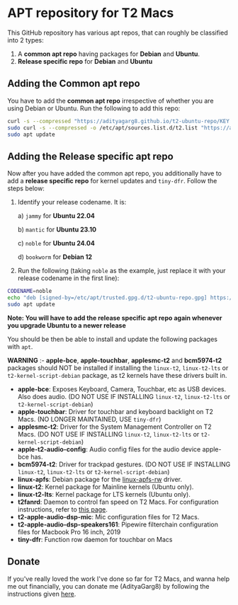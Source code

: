 # APT repository for T2 Macs

This GitHub repository has various apt repos, that can roughly be classified into 2 types:

1. A **common apt repo** having packages for **Debian** and **Ubuntu**.
2. **Release specific repo** for **Debian** and **Ubuntu**

## Adding the Common apt repo

You have to add the **common apt repo** irrespective of whether you are using Debian or Ubuntu. Run the following to add this repo:

```bash
curl -s --compressed "https://adityagarg8.github.io/t2-ubuntu-repo/KEY.gpg" | gpg --dearmor | sudo tee /etc/apt/trusted.gpg.d/t2-ubuntu-repo.gpg >/dev/null
sudo curl -s --compressed -o /etc/apt/sources.list.d/t2.list "https://adityagarg8.github.io/t2-ubuntu-repo/t2.list"
sudo apt update
```

## Adding the Release specific apt repo

Now after you have added the common apt repo, you additionally have to add a **release specific repo** for kernel updates and `tiny-dfr`. Follow the steps below:

1. Identify your release codename. It is: 
  
    a) `jammy` for **Ubuntu 22.04**

    b) `mantic` for **Ubuntu 23.10**

    c) `noble` for **Ubuntu 24.04**

    d) `bookworm` for **Debian 12**

3. Run the following (taking `noble` as the example, just replace it with your release codename in the first line):

```bash
CODENAME=noble
echo "deb [signed-by=/etc/apt/trusted.gpg.d/t2-ubuntu-repo.gpg] https://github.com/AdityaGarg8/t2-ubuntu-repo/releases/download/${CODENAME} ./" | sudo tee -a /etc/apt/sources.list.d/t2.list
sudo apt update
```

**Note: You will have to add the release specific apt repo again whenever you upgrade Ubuntu to a newer release**

You should be then be able to install and update the following packages with `apt`.

**WARNING** :- **apple-bce**, **apple-touchbar**, **applesmc-t2** and **bcm5974-t2** packages should NOT be installed if installing the `linux-t2`, `linux-t2-lts` or `t2-kernel-script-debian` package, as t2 kernels have these drivers built in.

- **apple-bce**: Exposes Keyboard, Camera, Touchbar, etc as USB devices. Also does audio. (DO NOT USE IF INSTALLING `linux-t2`, `linux-t2-lts` or `t2-kernel-script-debian`)
- **apple-touchbar**: Driver for touchbar and keyboard backlight on T2 Macs. (NO LONGER MAINTAINED, USE `tiny-dfr`)
- **applesmc-t2**: Driver for the System Management Controller on T2 Macs. (DO NOT USE IF INSTALLING `linux-t2`, `linux-t2-lts` or `t2-kernel-script-debian`)
- **apple-t2-audio-config**: Audio config files for the audio device apple-bce has.
- **bcm5974-t2**: Driver for trackpad gestures. (DO NOT USE IF INSTALLING `linux-t2`, `linux-t2-lts` or `t2-kernel-script-debian`)
- **linux-apfs**: Debian package for the [linux-apfs-rw](https://github.com/linux-apfs/linux-apfs-rw) driver.
- **linux-t2**: Kernel package for Mainline kernels (Ubuntu only).
- **linux-t2-lts**: Kernel package for LTS kernels (Ubuntu only).
- **t2fanrd**: Daemon to control fan speed on T2 Macs. For configuration instructions, refer to [this page](https://github.com/GnomedDev/T2FanRD).
- **t2-apple-audio-dsp-mic**: Mic configuration files for T2 Macs.
- **t2-apple-audio-dsp-speakers161**: Pipewire filterchain configuration files for Macbook Pro 16 inch, 2019
- **tiny-dfr**: Function row daemon for touchbar on Macs

## Donate

If you've really loved the work I've done so far for T2 Macs, and wanna help me out financially, you can donate me (AdityaGarg8) by following the instructions given [here](https://wiki.t2linux.org/contribute/#support-our-maintainers).
